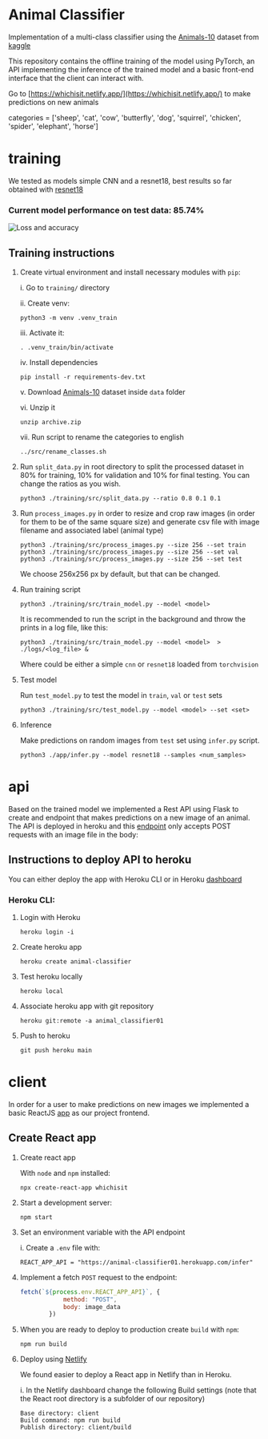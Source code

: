 # Animal Classifier

Implementation of a multi-class classifier using the [Animals-10](https://www.kaggle.com/alessiocorrado99/animals10) dataset from [kaggle](kaggle.com)

This repository contains the offline training of the model using PyTorch, an API implementing the inference of the trained model and a basic front-end interface that the client can interact with.

Go to [https://whichisit.netlify.app/](https://whichisit.netlify.app/) to make predictions on new animals

categories = ['sheep', 'cat', 'cow', 'butterfly', 'dog', 'squirrel', 'chicken', 'spider', 'elephant', 'horse']
# training

We tested as models simple CNN and a resnet18, best results so far obtained with [resnet18](https://pytorch.org/vision/main/generated/torchvision.models.resnet18.html)

### Current model performance on test data: 85.74%

![Loss and accuracy](https://github.com/maxibove13/classifier_01/blob/main/training/figures/loss_acc_evol_resnet18.png?raw=true)

## Training instructions

1. Create virtual environment and install necessary modules with `pip`:

    i. Go to `training/` directory

    ii. Create venv:

    ```
    python3 -m venv .venv_train
    ```

    iii. Activate it:

    ```
    . .venv_train/bin/activate
    ```

    iv. Install dependencies

    ```
    pip install -r requirements-dev.txt
    ```

    v. Download [Animals-10](https://www.kaggle.com/alessiocorrado99/animals10) dataset inside `data` folder

    vi. Unzip it

    ```
    unzip archive.zip
    ```

    vii. Run script to rename the categories to english

    ```
    ../src/rename_classes.sh
    ```


2. Run `split_data.py` in root directory to split the processed dataset in 80% for training, 10% for validation and 10% for final testing. You can change the ratios as you wish.

    ```
    python3 ./training/src/split_data.py --ratio 0.8 0.1 0.1
    ```

3. Run `process_images.py` in order to resize and crop raw images (in order for them to be of the same square size) and generate csv file with image filename and associated label (animal type)

    ```
    python3 ./training/src/process_images.py --size 256 --set train
    python3 ./training/src/process_images.py --size 256 --set val
    python3 ./training/src/process_images.py --size 256 --set test
    ```

    We choose 256x256 px by default, but that can be changed.

4. Run training script

    ```
    python3 ./training/src/train_model.py --model <model>
    ```

    It is recommended to run the script in the background and throw the prints in a log file, like this:

    ```
    python3 ./training/src/train_model.py --model <model>  > ./logs/<log_file> &
    ```

    Where <model> could be either a simple `cnn` or `resnet18` loaded from `torchvision`


5. Test model

    Run `test_model.py` to test the model in `train`, `val` or `test` sets

    ```
    python3 ./training/src/test_model.py --model <model> --set <set>
    ```
6. Inference

    Make predictions on random images from `test` set using `infer.py` script.

    ```
    python3 ./app/infer.py --model resnet18 --samples <num_samples>
    ```
# api

Based on the trained model we implemented a Rest API using Flask to create and endpoint that makes predictions on a new image of an animal. 
The API is deployed in heroku and this [endpoint](https://animal-classifier01.herokuapp.com/) only accepts POST requests with an image file in the body: 

## Instructions to deploy API to heroku

You can either deploy the app with Heroku CLI or in Heroku [dashboard](https://dashboard.heroku.com/)

### Heroku CLI:

1. Login with Heroku

    ```
    heroku login -i
    ```

2. Create heroku app

    ```
    heroku create animal-classifier
    ```

3. Test heroku locally

    ```
    heroku local
    ```

4. Associate heroku app with git repository

    ```
    heroku git:remote -a animal_classifier01
    ```

5. Push to heroku

    ```
    git push heroku main
    ```
# client

In order for a user to make predictions on new images we implemented a basic ReactJS [app](https://whichisit.netlify.app/) as our project frontend.

## Create React app

1. Create react app

    With `node` and `npm` installed:

    ```
    npx create-react-app whichisit
    ```

2. Start a development server:

    ```
    npm start
    ```

2. Set an environment variable with the API endpoint

    i. Create a `.env` file with:

    ```
    REACT_APP_API = "https://animal-classifier01.herokuapp.com/infer"
    ```

3. Implement a fetch `POST` request to the endpoint:

    ```js
    fetch(`${process.env.REACT_APP_API}`, {
                method: "POST",
                body: image_data
            })
    ```

4. When you are ready to deploy to production create `build` with `npm`:

    ```
    npm run build
    ```

4. Deploy using [Netlify](https://www.netlify.com/)

    We found easier to deploy a React app in Netlify than in Heroku.

    i. In the Netlify dashboard change the following Build settings (note that the React root directory is a subfolder of our repository)

    ```
    Base directory: client
    Build command: npm run build
    Publish directory: client/build
    ```